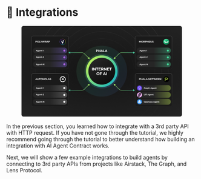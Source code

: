 # 🔌 Integrations

<figure><img src="../../.gitbook/assets/Internet-of-AI.png" alt="" width="563"><figcaption></figcaption></figure>

In the previous section, you learned how to integrate with a 3rd party API with HTTP request. If you have not gone through the tutorial, we highly recommend going through the tutorial to better understand how building an integration with AI Agent Contract works.

Next, we will show a few example integrations to build agents by connecting to 3rd party APIs from projects like Airstack, The Graph, and Lens Protocol.

